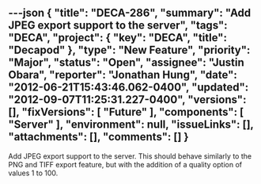---json
{
  "title": "DECA-286",
  "summary": "Add JPEG export support to the server",
  "tags": "DECA",
  "project": {
    "key": "DECA",
    "title": "Decapod"
  },
  "type": "New Feature",
  "priority": "Major",
  "status": "Open",
  "assignee": "Justin Obara",
  "reporter": "Jonathan Hung",
  "date": "2012-06-21T15:43:46.062-0400",
  "updated": "2012-09-07T11:25:31.227-0400",
  "versions": [],
  "fixVersions": [
    "Future"
  ],
  "components": [
    "Server"
  ],
  "environment": null,
  "issueLinks": [],
  "attachments": [],
  "comments": []
}
---
Add JPEG export support to the server. This should behave similarly to the PNG and  TIFF export feature, but with the addition of a quality option of values 1 to 100.

        